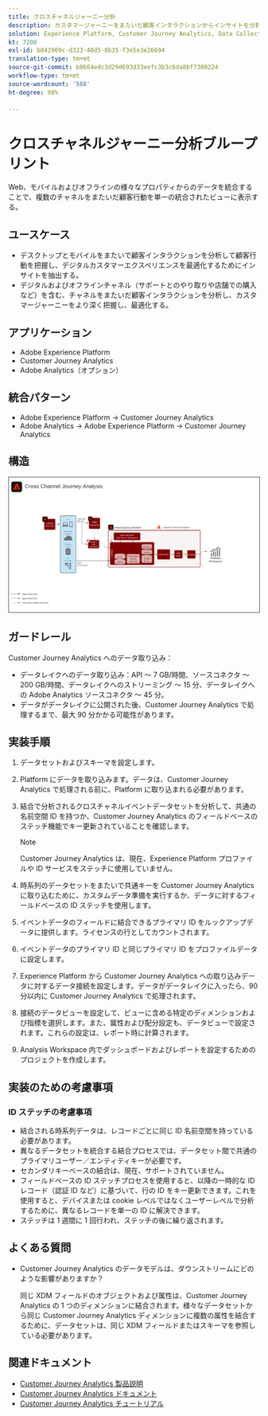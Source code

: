```yaml
---
title: クロスチャネルジャーニー分析
description: カスタマージャーニーをまたいだ顧客インタラクションからインサイトを分析および抽出します。
solution: Experience Platform, Customer Journey Analytics, Data Collection
kt: 7208
exl-id: b042909c-d323-40d5-8b35-f3e5e3e26694
translation-type: tm+mt
source-git-commit: b0664edc3d29d693d33eefc3b3c6da8bf7308224
workflow-type: tm+mt
source-wordcount: '568'
ht-degree: 98%

---
```


# クロスチャネルジャーニー分析ブループリント

Web、モバイルおよびオフラインの様々なプロパティからのデータを統合することで、複数のチャネルをまたいだ顧客行動を単一の統合されたビューに表示する。

## ユースケース

* デスクトップとモバイルをまたいで顧客インタラクションを分析して顧客行動を把握し、デジタルカスタマーエクスペリエンスを最適化するためにインサイトを抽出する。
* デジタルおよびオフラインチャネル（サポートとのやり取りや店舗での購入など）を含む、チャネルをまたいだ顧客インタラクションを分析し、カスタマージャーニーをより深く把握し、最適化する。 

## アプリケーション

* Adobe Experience Platform
* Customer Journey Analytics
* Adobe Analytics（オプション）

## 統合パターン

* Adobe Experience Platform → Customer Journey Analytics
* Adobe Analytics → Adobe Experience Platform → Customer Journey Analytics

## 構造

<img src="assets/CJA.svg" alt="Customer Journey Analytics ブループリントの参照アーキテクチャ" style="border:1px solid #4a4a4a" />

## ガードレール

Customer Journey Analytics へのデータ取り込み：

* データレイクへのデータ取り込み：API ～ 7 GB/時間、ソースコネクタ ～ 200 GB/時間、データレイクへのストリーミング ～ 15 分、データレイクへの Adobe Analytics ソースコネクタ ～ 45 分。
* データがデータレイクに公開された後、Customer Journey Analytics で処理するまで、最大 90 分かかる可能性があります。

## 実装手順

1. データセットおよびスキーマを設定します。
1. Platform にデータを取り込みます。データは、Customer Journey Analytics で処理される前に、Platform に取り込まれる必要があります。
1. 結合で分析されるクロスチャネルイベントデータセットを分析して、共通の名前空間 ID を持つか、Customer Journey Analytics のフィールドベースのステッチ機能でキー更新されていることを確認します。 

   >[!NOTE]
   >
   >Customer Journey Analytics は、現在、Experience Platform プロファイルや ID サービスをステッチに使用していません。

1. 時系列のデータセットをまたいで共通キーを Customer Journey Analytics に取り込むために、カスタムデータ準備を実行するか、データに対するフィールドベースの ID ステッチを使用します。
1. イベントデータのフィールドに結合できるプライマリ ID をルックアップデータに提供します。ライセンスの行としてカウントされます。
1. イベントデータのプライマリ ID と同じプライマリ ID をプロファイルデータに設定します。
1. Experience Platform から Customer Journey Analytics への取り込みデータに対するデータ接続を設定します。データがデータレイクに入ったら、90 分以内に Customer Journey Analytics で処理されます。
1. 接続のデータビューを設定して、ビューに含める特定のディメンションおよび指標を選択します。また、属性および配分設定も、データビューで設定されます。これらの設定は、レポート時に計算されます。
1. Analysis Workspace 内でダッシュボードおよびレポートを設定するためのプロジェクトを作成します。

## 実装のための考慮事項

### ID ステッチの考慮事項

* 結合される時系列データは、レコードごとに同じ ID 名前空間を持っている必要があります。
* 異なるデータセットを統合する結合プロセスでは、データセット間で共通のプライマリユーザー／エンティティキーが必要です。
* セカンダリキーベースの結合は、現在、サポートされていません。
* フィールドベースの ID ステッチプロセスを使用すると、以降の一時的な ID レコード（認証 ID など）に基づいて、行の ID をキー更新できます。これを使用すると、デバイスまたは cookie レベルではなくユーザーレベルで分析するために、異なるレコードを単一の ID に解決できます。
* ステッチは 1 週間に 1 回行われ、ステッチの後に繰り返されます。

## よくある質問

* Customer Journey Analytics のデータモデルは、ダウンストリームにどのような影響がありますか？

   同じ XDM フィールドのオブジェクトおよび属性は、Customer Journey Analytics の 1 つのディメンションに結合されます。様々なデータセットから同じ Customer Journey Analytics ディメンションに複数の属性を結合するために、データセットは、同じ XDM フィールドまたはスキーマを参照している必要があります。

## 関連ドキュメント

* [Customer Journey Analytics 製品説明](https://helpx.adobe.com/jp/legal/product-descriptions/customer-journey-analytics.html)
* [Customer Journey Analytics ドキュメント](https://experienceleague.adobe.com/docs/customer-journey-analytics.html?lang=ja)
* [Customer Journey Analytics チュートリアル](https://experienceleague.adobe.com/docs/customer-journey-analytics-learn/tutorials/overview.html?lang=ja)
